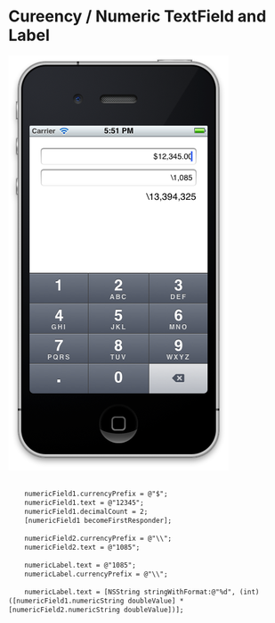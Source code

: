 Cureency / Numeric TextField and Label
==========================

![Alt text](/main.png)

<pre><code>
	numericField1.currencyPrefix = @"$";
	numericField1.text = @"12345";
	numericField1.decimalCount = 2;
	[numericField1 becomeFirstResponder];

	numericField2.currencyPrefix = @"\\";
	numericField2.text = @"1085";
	
	numericLabel.text = @"1085";
	numericLabel.currencyPrefix = @"\\";

	numericLabel.text = [NSString stringWithFormat:@"%d", (int)([numericField1.numericString doubleValue] * [numericField2.numericString doubleValue])];
</code></pre>
